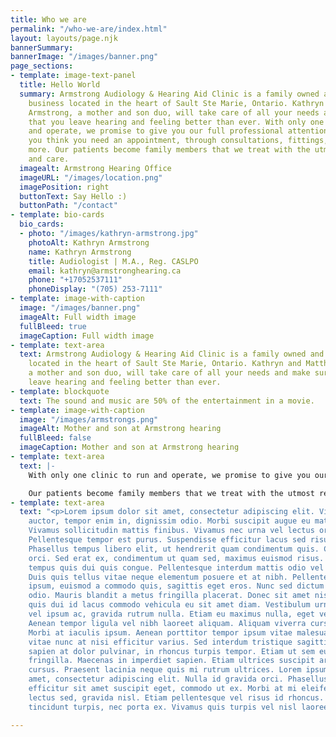 ```yaml
---
title: Who we are
permalink: "/who-we-are/index.html"
layout: layouts/page.njk
bannerSummary: 
bannerImage: "/images/banner.png"
page_sections:
- template: image-text-panel
  title: Hello World
  summary: Armstrong Audiology & Hearing Aid Clinic is a family owned and operated
    business located in the heart of Sault Ste Marie, Ontario. Kathryn and Matthew
    Armstrong, a mother and son duo, will take care of all your needs and make sure
    that you leave hearing and feeling better than ever. With only one clinic to run
    and operate, we promise to give you our full professional attention from the moment
    you think you need an appointment, through consultations, fittings, repairs and
    more. Our patients become family members that we treat with the utmost respect
    and care.
  imagealt: Armstrong Hearing Office
  imageURL: "/images/location.png"
  imagePosition: right
  buttonText: Say Hello :)
  buttonPath: "/contact"
- template: bio-cards
  bio_cards:
  - photo: "/images/kathryn-armstrong.jpg"
    photoAlt: Kathryn Armstrong
    name: Kathryn Armstrong
    title: Audiologist | M.A., Reg. CASLPO
    email: kathryn@armstronghearing.ca
    phone: "+17052537111"
    phoneDisplay: "(705) 253-7111"
- template: image-with-caption
  image: "/images/banner.png"
  imageAlt: Full width image
  fullBleed: true
  imageCaption: Full width image
- template: text-area
  text: Armstrong Audiology & Hearing Aid Clinic is a family owned and operated business
    located in the heart of Sault Ste Marie, Ontario. Kathryn and Matthew Armstrong,
    a mother and son duo, will take care of all your needs and make sure that you
    leave hearing and feeling better than ever.
- template: blockquote
  text: The sound and music are 50% of the entertainment in a movie.
- template: image-with-caption
  image: "/images/armstrongs.png"
  imageAlt: Mother and son at Armstrong hearing
  fullBleed: false
  imageCaption: Mother and son at Armstrong hearing
- template: text-area
  text: |-
    With only one clinic to run and operate, we promise to give you our full professional attention from the moment you think you need an appointment, through consultations, fittings, repairs and more.

    Our patients become family members that we treat with the utmost respect and care.
- template: text-area
  text: "<p>Lorem ipsum dolor sit amet, consectetur adipiscing elit. Vivamus eu mauris
    auctor, tempor enim in, dignissim odio. Morbi suscipit augue eu mattis dapibus.
    Vivamus sollicitudin mattis finibus. Vivamus nec urna vel lectus ornare rutrum.
    Pellentesque tempor est purus. Suspendisse efficitur lacus sed risus pretium venenatis.
    Phasellus tempus libero elit, ut hendrerit quam condimentum quis. Cras eu metus
    orci. Sed erat ex, condimentum ut quam sed, maximus euismod risus. Pellentesque
    tempus quis dui quis congue. Pellentesque interdum mattis odio vel imperdiet.
    Duis quis tellus vitae neque elementum posuere et at nibh. Pellentesque ligula
    ipsum, euismod a commodo quis, sagittis eget eros. Nunc sed dictum nisl, vel malesuada
    odio. Mauris blandit a metus fringilla placerat. Donec sit amet nisi est.</p><p>Ut
    quis dui id lacus commodo vehicula eu sit amet diam. Vestibulum urna ex, consectetur
    vel ipsum ac, gravida rutrum nulla. Etiam eu maximus nulla, eget venenatis turpis.
    Aenean tempor ligula vel nibh laoreet aliquam. Aliquam viverra cursus semper.
    Morbi at iaculis ipsum. Aenean porttitor tempor ipsum vitae malesuada.</p><p>Fusce
    vitae nunc at nisi efficitur varius. Sed interdum tristique sagittis. Sed mollis
    sapien at dolor pulvinar, in rhoncus turpis tempor. Etiam ut sem eu dui faucibus
    fringilla. Maecenas in imperdiet sapien. Etiam ultrices suscipit arcu sit amet
    cursus. Praesent lacinia neque quis mi rutrum ultrices. Lorem ipsum dolor sit
    amet, consectetur adipiscing elit. Nulla id gravida orci. Phasellus dolor diam,
    efficitur sit amet suscipit eget, commodo ut ex. Morbi at mi eleifend, condimentum
    lectus sed, gravida nisl. Etiam pellentesque vel risus id rhoncus. Curabitur sagittis
    tincidunt turpis, nec porta ex. Vivamus quis turpis vel nisl laoreet sodales.</p>"

---
```

